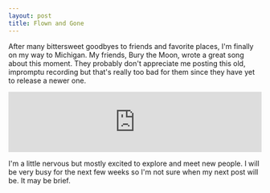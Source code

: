 ```yaml
---
layout: post
title: Flown and Gone
---
```


After many bittersweet goodbyes to friends and favorite places, I'm finally on my way to Michigan. My friends, Bury the Moon, wrote a great song about this moment. They probably don't appreciate me posting this old, impromptu recording but that's really too bad for them since they have yet to release a newer one.

<iframe style="border: 0; width: 100%; height: 120px;" src="http://bandcamp.com/EmbeddedPlayer/track=4237824219/size=medium/bgcol=ffffff/linkcol=0687f5/transparent=true/" seamless><a href="http://burythemoon.bandcamp.com/track/flown-and-gone-the-bedroom-sessions">Flown And Gone (The Bedroom Sessions) by Bury The Moon</a></iframe>

I'm a little nervous but mostly excited to explore and meet new people. I will be very busy for the next few weeks so I'm not sure when my next post will be. It may be brief.